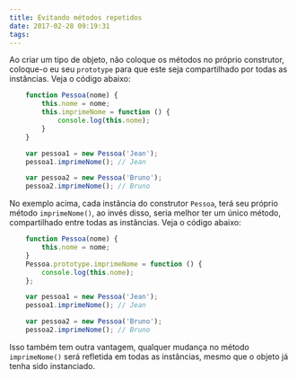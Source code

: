 ```yaml
---
title: Evitando métodos repetidos
date: 2017-02-28 09:19:31
tags:
---
```

Ao criar um tipo de objeto, não coloque os métodos no próprio construtor, coloque-o eu seu `prototype` para que este seja compartilhado por todas as instâncias. Veja o código abaixo:
<!--more-->
```javascript
    function Pessoa(nome) {
        this.nome = nome;
        this.imprimeNome = function () {
            console.log(this.nome);
        }
    }

    var pessoa1 = new Pessoa('Jean');
    pessoa1.imprimeNome(); // Jean

    var pessoa2 = new Pessoa('Bruno');
    pessoa2.imprimeNome(); // Bruno
```

No exemplo acima, cada instância do construtor `Pessoa`, terá seu próprio método `imprimeNome()`, ao invés disso, seria melhor ter um único método, compartilhado entre todas as instâncias. Veja o código abaixo:

```javascript
    function Pessoa(nome) {
        this.nome = nome;
    }
    Pessoa.prototype.imprimeNome = function () {
        console.log(this.nome);
    };

    var pessoa1 = new Pessoa('Jean');
    pessoa1.imprimeNome(); // Jean

    var pessoa2 = new Pessoa('Bruno');
    pessoa2.imprimeNome(); // Bruno
```

Isso também tem outra vantagem, qualquer mudança no método `imprimeNome()` será refletida em todas as instâncias, mesmo que o objeto já tenha sido instanciado.